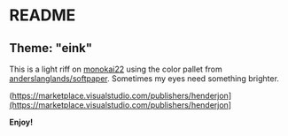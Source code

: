 # README
## Theme: "eink"

This is a light riff on [monokai22](https://marketplace.visualstudio.com/items?itemName=henderjon.monokai22) using the color pallet from [anderslanglands/softpaper](https://github.com/anderslanglands/softpaper). Sometimes my eyes need something brighter.

(https://marketplace.visualstudio.com/publishers/henderjon](https://marketplace.visualstudio.com/publishers/henderjon]

**Enjoy!**
